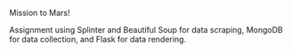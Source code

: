 Mission to Mars!

Assignment using Splinter and Beautiful Soup for data scraping, MongoDB for data collection, and Flask for data rendering. 
